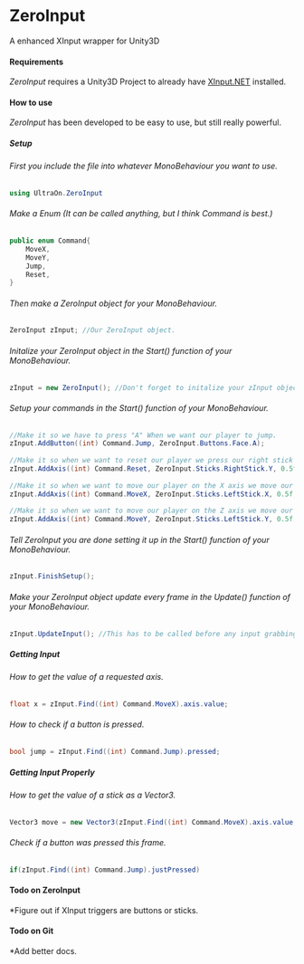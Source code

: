 # ZeroInput
A enhanced XInput wrapper for Unity3D

#### Requirements
*ZeroInput* requires a Unity3D Project to already have [XInput.NET](https://github.com/speps/XInputDotNet) installed.

#### How to use
*ZeroInput* has been developed to be easy to use, but still really powerful.
##### Setup
###### First you include the file into whatever MonoBehaviour you want to use.
```cs
using UltraOn.ZeroInput
```

###### Make a Enum (It can be called anything, but I think Command is best.)
```cs
public enum Command{
	MoveX,
	MoveY,
	Jump,
	Reset,
}
```

###### Then make a ZeroInput object for your MonoBehaviour.
```cs
ZeroInput zInput; //Our ZeroInput object.
```

###### Initalize your ZeroInput object in the Start() function of your MonoBehaviour.
```cs
zInput = new ZeroInput(); //Don't forget to initalize your zInput object.
```

###### Setup your commands in the Start() function of your MonoBehaviour.
```cs
//Make it so we have to press "A" When we want our player to jump.
zInput.AddButton((int) Command.Jump, ZeroInput.Buttons.Face.A);
		
//Make it so when we want to reset our player we press our right stick up.
zInput.AddAxis((int) Command.Reset, ZeroInput.Sticks.RightStick.Y, 0.5f, ZeroInput.ActAs.Button,  ZeroInput.ActivateOn.Positive);
		
//Make it so when we want to move our player on the X axis we move our left stick left or right.
zInput.AddAxis((int) Command.MoveX, ZeroInput.Sticks.LeftStick.X, 0.5f, ZeroInput.ActAs.Axis);
		
//Make it so when we want to move our player on the Z axis we move our left stick up or down.
zInput.AddAxis((int) Command.MoveY, ZeroInput.Sticks.LeftStick.Y, 0.5f, ZeroInput.ActAs.Axis);
```

###### Tell ZeroInput you are done setting it up in the Start() function of your MonoBehaviour.
```cs
zInput.FinishSetup();
```

###### Make your ZeroInput object update every frame in the Update() function of your MonoBehaviour.
```cs
zInput.UpdateInput(); //This has to be called before any input grabbing calls on every frame.
```
##### Getting Input
###### How to get the value of a requested axis.
```cs
float x = zInput.Find((int) Command.MoveX).axis.value;
```
###### How to check if a button is pressed.
```cs
bool jump = zInput.Find((int) Command.Jump).pressed;
```

##### Getting Input Properly
###### How to get the value of a stick as a Vector3.
```cs
Vector3 move = new Vector3(zInput.Find((int) Command.MoveX).axis.value,0, zInput.Find((int) Command.MoveY).axis.value);
```

###### Check if a button was pressed this frame.
```cs
if(zInput.Find((int) Command.Jump).justPressed)
```
#### Todo on ZeroInput
*Figure out if XInput triggers are buttons or sticks.

#### Todo on Git
*Add better docs.
